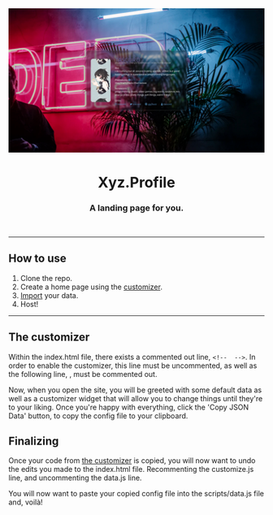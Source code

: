 <div align="center"> 
  <img src="https://github.com/tascord/xyz_profile/blob/main/images/example.png" alt="Preview" />
  
  <br>
  
  <h1> Xyz.Profile </h1>
  <h3> A landing page for you. </h3>
  
  <br>
  
  ---
  
</div>

<h2> How to use </h2>
<ol>
  <li>Clone the repo.</li>
  <li>Create a home page using the <a href="#customize">customizer</a>.</li>
  <li><a href="#import">Import</a> your data.</li>
  <li>Host!</li>
</ol>

---

<h2 id="customize"> The customizer </h2>
<p>
Within the index.html file, there exists a commented out line, <code>&lt;!-- <script src="scripts/customize.js" defer></script> --&gt;</code>.
In order to enable the customizer, this line must be uncommented, as well as the following line, <code><script src="scripts/data.js"></script></code>, must be commented out.

Now, when you open the site, you will be greeted with some default data as well as a customizer widget that will allow you to change things until they're to your liking.
Once you're happy with everything, click the 'Copy JSON Data' button, to copy the config file to your clipboard.

</p>

<h2 id="import"> Finalizing </h2>
<p>
Once your code from <a href="#customize">the customizer</a> is copied, you will now want to undo the edits you made to the index.html file.
Recommenting the customize.js line, and uncommenting the data.js line.

You will now want to paste your copied config file into the scripts/data.js file and, voilà!
</p>
